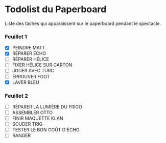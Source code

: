 Todolist du Paperboard
=======================
Liste des tâches qui apparaissent sur le paperboard pendant le spectacle.

### Feuillet 1

- [x] PEINDRE MATT
- [X] RÉPARER ÉCHO
- [ ] RÉPARER HÉLICE
- [ ] FIXER HÉLICE SUR CARTON
- [ ] JOUER AVEC TURC
- [ ] ÉPROUVER FOOT
- [X] LAVER BLEU

### Feuillet 2

- [ ] RÉPARER LA LUMIÈRE DU FRIGO
- [ ] ASSEMBLER OTTO
- [ ] FINIR MAQUETTE KLAN
- [ ] SOUDER TRIG
- [ ] TESTER LE BON GOÛT D'ÉCHO
- [ ] RANGER
